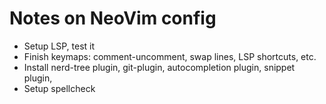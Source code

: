 # Notes on NeoVim config

* Setup LSP, test it
* Finish keymaps: comment-uncomment, swap lines, LSP shortcuts, etc.
* Install nerd-tree plugin, git-plugin, autocompletion plugin, snippet plugin,
* Setup spellcheck
